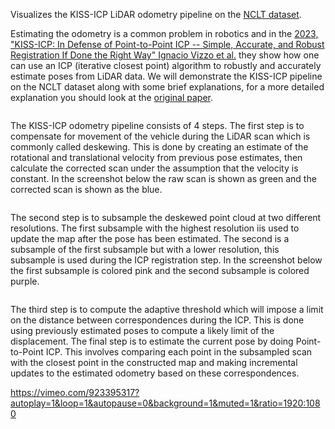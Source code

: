 <!--[metadata]
title = "KISS-ICP"
tags = ["3D", "Point cloud", "Lidar"]
source = "https://github.com/rerun-io/kiss-icp"
thumbnail = "https://static.rerun.io/kiss-icp/088ac256337d0b21694f12344d9fdc14278b66da/480w.png"
thumbnail_dimensions = [480, 480]
-->

Visualizes the KISS-ICP LiDAR odometry pipeline on the [NCLT dataset](http://robots.engin.umich.edu/nclt/).

Estimating the odometry is a common problem in robotics and in the [2023, "KISS-ICP: In Defense of Point-to-Point ICP -- Simple, Accurate, and Robust Registration If Done the Right Way" Ignacio Vizzo et al.](https://arxiv.org/abs/2209.15397) they show how one can use an ICP (iterative closest point) algorithm to robustly and accurately estimate poses from LiDAR data. We will demonstrate the KISS-ICP pipeline on the NCLT dataset along with some brief explanations, for a more detailed explanation you should look at the [original paper](https://arxiv.org/abs/2209.15397).

<picture>
  <img src="https://static.rerun.io/kiss-icp-screenshot/881ec7c7c0a0e50ec5d78d82875efaf3bb3c6e01/full.png" alt="">
  <source media="(max-width: 480px)" srcset="https://static.rerun.io/kiss-icp-screenshot/881ec7c7c0a0e50ec5d78d82875efaf3bb3c6e01/480w.png">
  <source media="(max-width: 768px)" srcset="https://static.rerun.io/kiss-icp-screenshot/881ec7c7c0a0e50ec5d78d82875efaf3bb3c6e01/768w.png">
  <source media="(max-width: 1024px)" srcset="https://static.rerun.io/kiss-icp-screenshot/881ec7c7c0a0e50ec5d78d82875efaf3bb3c6e01/1024w.png">
  <source media="(max-width: 1200px)" srcset="https://static.rerun.io/kiss-icp-screenshot/881ec7c7c0a0e50ec5d78d82875efaf3bb3c6e01/1200w.png">
</picture>

The KISS-ICP odometry pipeline consists of 4 steps. The first step is to compensate for movement of the vehicle during the LiDAR scan which is commonly called deskewing. This is done by creating an estimate of the rotational and translational velocity from previous pose estimates, then calculate the corrected scan under the assumption that the velocity is constant. In the screenshot below the raw scan is shown as green and the corrected scan is shown as the blue.

<picture>
  <img src="https://static.rerun.io/kiss-icp-deskewing/7157b0427d5358b18c5cf822669dc40601a1d4b6/full.png" alt="">
  <source media="(max-width: 480px)" srcset="https://static.rerun.io/kiss-icp-deskewing/7157b0427d5358b18c5cf822669dc40601a1d4b6/480w.png">
  <source media="(max-width: 768px)" srcset="https://static.rerun.io/kiss-icp-deskewing/7157b0427d5358b18c5cf822669dc40601a1d4b6/768w.png">
  <source media="(max-width: 1024px)" srcset="https://static.rerun.io/kiss-icp-deskewing/7157b0427d5358b18c5cf822669dc40601a1d4b6/1024w.png">
  <source media="(max-width: 1200px)" srcset="https://static.rerun.io/kiss-icp-deskewing/7157b0427d5358b18c5cf822669dc40601a1d4b6/1200w.png">
</picture>

The second step is to subsample the deskewed point cloud at two different resolutions. The first subsample with the highest resolution iis used to update the map after the pose has been estimated. The second is a subsample of the first subsample but with a lower resolution, this subsample is used during the ICP registration step. In the screenshot below the first subsample is colored pink and the second subsample is colored purple.

<picture>
  <img src="https://static.rerun.io/kiss-icp-subsampling/31eecf16f5f4d658a7391e051ead948cb0305913/full.png" alt="">
  <source media="(max-width: 480px)" srcset="https://static.rerun.io/kiss-icp-subsampling/31eecf16f5f4d658a7391e051ead948cb0305913/480w.png">
  <source media="(max-width: 768px)" srcset="https://static.rerun.io/kiss-icp-subsampling/31eecf16f5f4d658a7391e051ead948cb0305913/768w.png">
  <source media="(max-width: 1024px)" srcset="https://static.rerun.io/kiss-icp-subsampling/31eecf16f5f4d658a7391e051ead948cb0305913/1024w.png">
  <source media="(max-width: 1200px)" srcset="https://static.rerun.io/kiss-icp-subsampling/31eecf16f5f4d658a7391e051ead948cb0305913/1200w.png">
</picture>

The third step is to compute the adaptive threshold which will impose a limit on the distance between correspondences during the ICP. This is done using previously estimated poses to compute a likely limit of the displacement. The final step is to estimate the current pose by doing Point-to-Point ICP. This involves comparing each point in the subsampled scan with the closest point in the constructed map and making incremental updates to the estimated odometry based on these correspondences.

https://vimeo.com/923395317?autoplay=1&loop=1&autopause=0&background=1&muted=1&ratio=1920:1080
